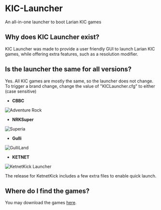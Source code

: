 # KIC-Launcher
An all-in-one launcher to boot Larian KIC games

Why does KIC Launcher exist?
--------------------
KIC Launcher was made to provide a user friendly GUI to launch Larian KIC games, while offering extra features, such as a resolution modifier.

Is the launcher the same for all versions?
--------------------
Yes. All KIC games are mostly the same, so the launcher does not change.
To trigger a brand change, change the value of "KICLauncher.cfg" to either (case sensitive)
- **CBBC**

![Adventure Rock](http://g2f.nl/0zq6qnc)
- **NRKSuper**

![Superia](http://g2f.nl/0qr9gbh)
- **Gulli**

![GulliLand](http://g2f.nl/07hrny7)
- **KETNET**

![KetnetKick Launcher](http://g2f.nl/0yjyf77)

The release for KetnetKick includes a few extra files to enable quick launch.

Where do I find the games?
--------------------
You may download the games [here](https://anthe.studio/kic).
